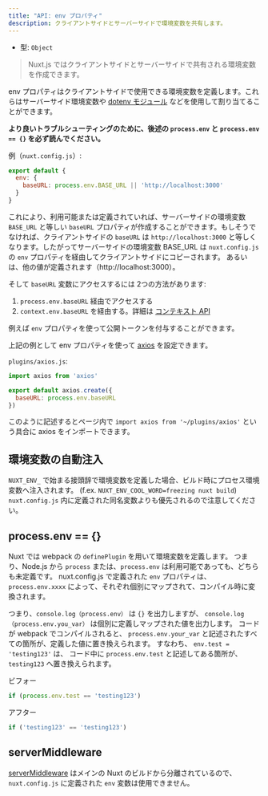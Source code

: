 ```yaml
---
title: "API: env プロパティ"
description: クライアントサイドとサーバーサイドで環境変数を共有します。
---
```


- 型: `Object`

> Nuxt.js ではクライアントサイドとサーバーサイドで共有される環境変数を作成できます。

env プロパティはクライアントサイドで使用できる環境変数を定義します。これらはサーバーサイド環境変数や [dotenv モジュール](https://github.com/nuxt-community/dotenv-module) などを使用して割り当てることができます。

**より良いトラブルシューティングのために、後述の `process.env` と `process.env == {}` を必ず読んでください。**

例（`nuxt.config.js`）:

```js
export default {
  env: {
    baseURL: process.env.BASE_URL || 'http://localhost:3000'
  }
}
```

これにより、利用可能または定義されていれば、サーバーサイドの環境変数 `BASE_URL` と等しい `baseURL` プロパティが作成することができます。もしそうでなければ、クライアントサイドの `baseURL` は `http://localhost:3000` と等しくなります。したがってサーバーサイドの環境変数 BASE_URL は `nuxt.config.js` の `env` プロパティを経由してクライアントサイドにコピーされます。
あるいは、他の値が定義されます（http://localhost:3000）。

そして `baseURL` 変数にアクセスするには 2つの方法があります:

1. `process.env.baseURL` 経由でアクセスする
2. `context.env.baseURL` を経由する。詳細は [コンテキスト API](/api/context)

例えば `env` プロパティを使って公開トークンを付与することができます。

上記の例として env プロパティを使って [axios](https://github.com/mzabriskie/axios) を設定できます。

`plugins/axios.js`:

```js
import axios from 'axios'

export default axios.create({
  baseURL: process.env.baseURL
})
```

このように記述するとページ内で `import axios from '~/plugins/axios'` という具合に axios をインポートできます。

## 環境変数の自動注入

`NUXT_ENV_` で始まる接頭辞で環境変数を定義した場合、ビルド時にプロセス環境変数へ注入されます。
(f.ex. `NUXT_ENV_COOL_WORD=freezing nuxt build`)
`nuxt.config.js` 内に定義された同名変数よりも優先されるので注意してください。

## process.env == {}

Nuxt では webpack の `definePlugin` を用いて環境変数を定義します。
つまり、Node.js から `process` または、`process.env` は利用可能であっても、どちらも未定義です。
nuxt.config.js で定義された `env` プロパティは、`process.env.xxxx` によって、それぞれ個別にマップされて、コンパイル時に変換されます。

つまり、`console.log（process.env）` は `{}` を出力しますが、 `console.log（process.env.you_var）` は個別に定義しマップされた値を出力します。
コードが webpack でコンパイルされると、 `process.env.your_var` と記述されたすべての箇所が、定義した値に置き換えられます。
すなわち、 `env.test = 'testing123'` は、
コード中に `process.env.test` と記述してある箇所が、`testing123` へ置き換えられます。

ビフォー

```js
if (process.env.test == 'testing123')
```

アフター

```js
if ('testing123' == 'testing123')
```

## serverMiddleware

[serverMiddleware](/api/configuration-servermiddleware) はメインの Nuxt のビルドから分離されているので、`nuxt.config.js` に定義された `env` 変数は使用できません。
